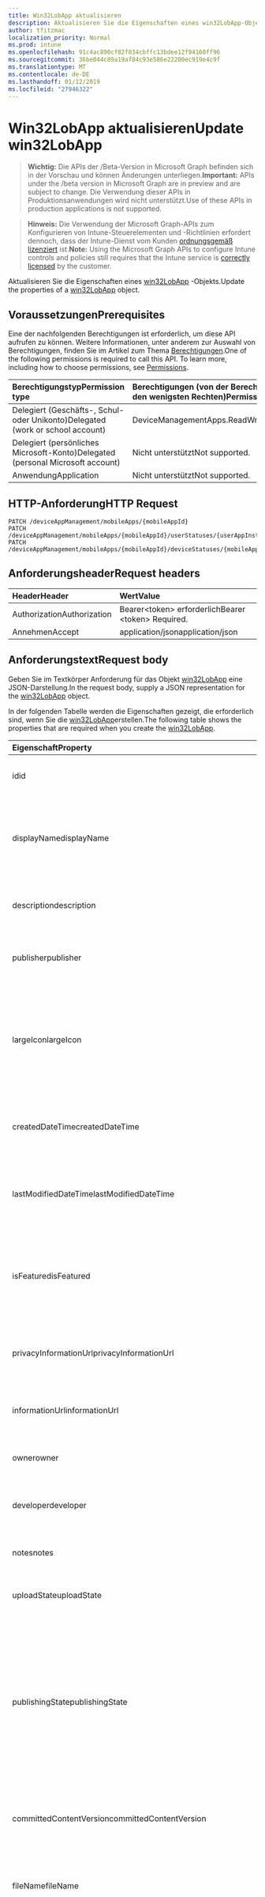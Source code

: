 ```yaml
---
title: Win32LobApp aktualisieren
description: Aktualisieren Sie die Eigenschaften eines win32LobApp-Objekts.
author: tfitzmac
localization_priority: Normal
ms.prod: intune
ms.openlocfilehash: 91c4ac890cf82f034cbffc13bdee12f94160ff96
ms.sourcegitcommit: 36be044c89a19af84c93e586e22200ec919e4c9f
ms.translationtype: MT
ms.contentlocale: de-DE
ms.lasthandoff: 01/12/2019
ms.locfileid: "27946322"
---
```

# <a name="update-win32lobapp"></a><span data-ttu-id="5d697-103">Win32LobApp aktualisieren</span><span class="sxs-lookup"><span data-stu-id="5d697-103">Update win32LobApp</span></span>

> <span data-ttu-id="5d697-104">**Wichtig:** Die APIs der /Beta-Version in Microsoft Graph befinden sich in der Vorschau und können Änderungen unterliegen.</span><span class="sxs-lookup"><span data-stu-id="5d697-104">**Important:** APIs under the /beta version in Microsoft Graph are in preview and are subject to change.</span></span> <span data-ttu-id="5d697-105">Die Verwendung dieser APIs in Produktionsanwendungen wird nicht unterstützt.</span><span class="sxs-lookup"><span data-stu-id="5d697-105">Use of these APIs in production applications is not supported.</span></span>

> <span data-ttu-id="5d697-106">**Hinweis:** Die Verwendung der Microsoft Graph-APIs zum Konfigurieren von Intune-Steuerelementen und -Richtlinien erfordert dennoch, dass der Intune-Dienst vom Kunden [ordnungsgemäß lizenziert](https://go.microsoft.com/fwlink/?linkid=839381) ist.</span><span class="sxs-lookup"><span data-stu-id="5d697-106">**Note:** Using the Microsoft Graph APIs to configure Intune controls and policies still requires that the Intune service is [correctly licensed](https://go.microsoft.com/fwlink/?linkid=839381) by the customer.</span></span>

<span data-ttu-id="5d697-107">Aktualisieren Sie die Eigenschaften eines [win32LobApp](../resources/intune-apps-win32lobapp.md) -Objekts.</span><span class="sxs-lookup"><span data-stu-id="5d697-107">Update the properties of a [win32LobApp](../resources/intune-apps-win32lobapp.md) object.</span></span>
## <a name="prerequisites"></a><span data-ttu-id="5d697-108">Voraussetzungen</span><span class="sxs-lookup"><span data-stu-id="5d697-108">Prerequisites</span></span>
<span data-ttu-id="5d697-p102">Eine der nachfolgenden Berechtigungen ist erforderlich, um diese API aufrufen zu können. Weitere Informationen, unter anderem zur Auswahl von Berechtigungen, finden Sie im Artikel zum Thema [Berechtigungen](/graph/permissions-reference).</span><span class="sxs-lookup"><span data-stu-id="5d697-p102">One of the following permissions is required to call this API. To learn more, including how to choose permissions, see [Permissions](/graph/permissions-reference).</span></span>

|<span data-ttu-id="5d697-111">Berechtigungstyp</span><span class="sxs-lookup"><span data-stu-id="5d697-111">Permission type</span></span>|<span data-ttu-id="5d697-112">Berechtigungen (von der Berechtigung mit den meisten Rechten zu der mit den wenigsten Rechten)</span><span class="sxs-lookup"><span data-stu-id="5d697-112">Permissions (from most to least privileged)</span></span>|
|:---|:---|
|<span data-ttu-id="5d697-113">Delegiert (Geschäfts-, Schul- oder Unikonto)</span><span class="sxs-lookup"><span data-stu-id="5d697-113">Delegated (work or school account)</span></span>|<span data-ttu-id="5d697-114">DeviceManagementApps.ReadWrite.All</span><span class="sxs-lookup"><span data-stu-id="5d697-114">DeviceManagementApps.ReadWrite.All</span></span>|
|<span data-ttu-id="5d697-115">Delegiert (persönliches Microsoft-Konto)</span><span class="sxs-lookup"><span data-stu-id="5d697-115">Delegated (personal Microsoft account)</span></span>|<span data-ttu-id="5d697-116">Nicht unterstützt</span><span class="sxs-lookup"><span data-stu-id="5d697-116">Not supported.</span></span>|
|<span data-ttu-id="5d697-117">Anwendung</span><span class="sxs-lookup"><span data-stu-id="5d697-117">Application</span></span>|<span data-ttu-id="5d697-118">Nicht unterstützt</span><span class="sxs-lookup"><span data-stu-id="5d697-118">Not supported.</span></span>|

## <a name="http-request"></a><span data-ttu-id="5d697-119">HTTP-Anforderung</span><span class="sxs-lookup"><span data-stu-id="5d697-119">HTTP Request</span></span>
<!-- {
  "blockType": "ignored"
}
-->
``` http
PATCH /deviceAppManagement/mobileApps/{mobileAppId}
PATCH /deviceAppManagement/mobileApps/{mobileAppId}/userStatuses/{userAppInstallStatusId}/app
PATCH /deviceAppManagement/mobileApps/{mobileAppId}/deviceStatuses/{mobileAppInstallStatusId}/app
```

## <a name="request-headers"></a><span data-ttu-id="5d697-120">Anforderungsheader</span><span class="sxs-lookup"><span data-stu-id="5d697-120">Request headers</span></span>
|<span data-ttu-id="5d697-121">Header</span><span class="sxs-lookup"><span data-stu-id="5d697-121">Header</span></span>|<span data-ttu-id="5d697-122">Wert</span><span class="sxs-lookup"><span data-stu-id="5d697-122">Value</span></span>|
|:---|:---|
|<span data-ttu-id="5d697-123">Authorization</span><span class="sxs-lookup"><span data-stu-id="5d697-123">Authorization</span></span>|<span data-ttu-id="5d697-124">Bearer&lt;token&gt; erforderlich</span><span class="sxs-lookup"><span data-stu-id="5d697-124">Bearer &lt;token&gt; Required.</span></span>|
|<span data-ttu-id="5d697-125">Annehmen</span><span class="sxs-lookup"><span data-stu-id="5d697-125">Accept</span></span>|<span data-ttu-id="5d697-126">application/json</span><span class="sxs-lookup"><span data-stu-id="5d697-126">application/json</span></span>|

## <a name="request-body"></a><span data-ttu-id="5d697-127">Anforderungstext</span><span class="sxs-lookup"><span data-stu-id="5d697-127">Request body</span></span>
<span data-ttu-id="5d697-128">Geben Sie im Textkörper Anforderung für das Objekt [win32LobApp](../resources/intune-apps-win32lobapp.md) eine JSON-Darstellung.</span><span class="sxs-lookup"><span data-stu-id="5d697-128">In the request body, supply a JSON representation for the [win32LobApp](../resources/intune-apps-win32lobapp.md) object.</span></span>

<span data-ttu-id="5d697-129">In der folgenden Tabelle werden die Eigenschaften gezeigt, die erforderlich sind, wenn Sie die [win32LobApp](../resources/intune-apps-win32lobapp.md)erstellen.</span><span class="sxs-lookup"><span data-stu-id="5d697-129">The following table shows the properties that are required when you create the [win32LobApp](../resources/intune-apps-win32lobapp.md).</span></span>

|<span data-ttu-id="5d697-130">Eigenschaft</span><span class="sxs-lookup"><span data-stu-id="5d697-130">Property</span></span>|<span data-ttu-id="5d697-131">Typ</span><span class="sxs-lookup"><span data-stu-id="5d697-131">Type</span></span>|<span data-ttu-id="5d697-132">Beschreibung</span><span class="sxs-lookup"><span data-stu-id="5d697-132">Description</span></span>|
|:---|:---|:---|
|<span data-ttu-id="5d697-133">id</span><span class="sxs-lookup"><span data-stu-id="5d697-133">id</span></span>|<span data-ttu-id="5d697-134">Zeichenfolge</span><span class="sxs-lookup"><span data-stu-id="5d697-134">String</span></span>|<span data-ttu-id="5d697-135">Schlüssel der Entität</span><span class="sxs-lookup"><span data-stu-id="5d697-135">Key of the entity.</span></span> <span data-ttu-id="5d697-136">Geerbt von [mobileApp](../resources/intune-apps-mobileapp.md).</span><span class="sxs-lookup"><span data-stu-id="5d697-136">Inherited from [mobileApp](../resources/intune-apps-mobileapp.md)</span></span>|
|<span data-ttu-id="5d697-137">displayName</span><span class="sxs-lookup"><span data-stu-id="5d697-137">displayName</span></span>|<span data-ttu-id="5d697-138">Zeichenfolge</span><span class="sxs-lookup"><span data-stu-id="5d697-138">String</span></span>|<span data-ttu-id="5d697-139">Der vom Administrator bereitgestellte oder importierte Titel der App.</span><span class="sxs-lookup"><span data-stu-id="5d697-139">The admin provided or imported title of the app.</span></span> <span data-ttu-id="5d697-140">Geerbt von [mobileApp](../resources/intune-apps-mobileapp.md).</span><span class="sxs-lookup"><span data-stu-id="5d697-140">Inherited from [mobileApp](../resources/intune-apps-mobileapp.md)</span></span>|
|<span data-ttu-id="5d697-141">description</span><span class="sxs-lookup"><span data-stu-id="5d697-141">description</span></span>|<span data-ttu-id="5d697-142">Zeichenfolge</span><span class="sxs-lookup"><span data-stu-id="5d697-142">String</span></span>|<span data-ttu-id="5d697-143">Beschreibung der App.</span><span class="sxs-lookup"><span data-stu-id="5d697-143">The description of the app.</span></span> <span data-ttu-id="5d697-144">Geerbt von [mobileApp](../resources/intune-apps-mobileapp.md).</span><span class="sxs-lookup"><span data-stu-id="5d697-144">Inherited from [mobileApp](../resources/intune-apps-mobileapp.md)</span></span>|
|<span data-ttu-id="5d697-145">publisher</span><span class="sxs-lookup"><span data-stu-id="5d697-145">publisher</span></span>|<span data-ttu-id="5d697-146">Zeichenfolge</span><span class="sxs-lookup"><span data-stu-id="5d697-146">String</span></span>|<span data-ttu-id="5d697-147">Der Herausgeber der App.</span><span class="sxs-lookup"><span data-stu-id="5d697-147">The publisher of the app.</span></span> <span data-ttu-id="5d697-148">Geerbt von [mobileApp](../resources/intune-apps-mobileapp.md).</span><span class="sxs-lookup"><span data-stu-id="5d697-148">Inherited from [mobileApp](../resources/intune-apps-mobileapp.md)</span></span>|
|<span data-ttu-id="5d697-149">largeIcon</span><span class="sxs-lookup"><span data-stu-id="5d697-149">largeIcon</span></span>|[<span data-ttu-id="5d697-150">mimeContent</span><span class="sxs-lookup"><span data-stu-id="5d697-150">mimeContent</span></span>](../resources/intune-shared-mimecontent.md)|<span data-ttu-id="5d697-151">Das große Symbol, das in den App-Details angezeigt und für den Upload des Symbols verwendet werden soll.</span><span class="sxs-lookup"><span data-stu-id="5d697-151">The large icon, to be displayed in the app details and used for upload of the icon.</span></span> <span data-ttu-id="5d697-152">Geerbt von [mobileApp](../resources/intune-apps-mobileapp.md).</span><span class="sxs-lookup"><span data-stu-id="5d697-152">Inherited from [mobileApp](../resources/intune-apps-mobileapp.md)</span></span>|
|<span data-ttu-id="5d697-153">createdDateTime</span><span class="sxs-lookup"><span data-stu-id="5d697-153">createdDateTime</span></span>|<span data-ttu-id="5d697-154">DateTimeOffset</span><span class="sxs-lookup"><span data-stu-id="5d697-154">DateTimeOffset</span></span>|<span data-ttu-id="5d697-155">Datum und Uhrzeit der Erstellung der App.</span><span class="sxs-lookup"><span data-stu-id="5d697-155">The date and time the app was created.</span></span> <span data-ttu-id="5d697-156">Geerbt von [mobileApp](../resources/intune-apps-mobileapp.md).</span><span class="sxs-lookup"><span data-stu-id="5d697-156">Inherited from [mobileApp](../resources/intune-apps-mobileapp.md)</span></span>|
|<span data-ttu-id="5d697-157">lastModifiedDateTime</span><span class="sxs-lookup"><span data-stu-id="5d697-157">lastModifiedDateTime</span></span>|<span data-ttu-id="5d697-158">DateTimeOffset</span><span class="sxs-lookup"><span data-stu-id="5d697-158">DateTimeOffset</span></span>|<span data-ttu-id="5d697-159">Datum und Uhrzeit der letzten Änderung der App.</span><span class="sxs-lookup"><span data-stu-id="5d697-159">The date and time the app was last modified.</span></span> <span data-ttu-id="5d697-160">Geerbt von [mobileApp](../resources/intune-apps-mobileapp.md).</span><span class="sxs-lookup"><span data-stu-id="5d697-160">Inherited from [mobileApp](../resources/intune-apps-mobileapp.md)</span></span>|
|<span data-ttu-id="5d697-161">isFeatured</span><span class="sxs-lookup"><span data-stu-id="5d697-161">isFeatured</span></span>|<span data-ttu-id="5d697-162">Boolescher Wert</span><span class="sxs-lookup"><span data-stu-id="5d697-162">Boolean</span></span>|<span data-ttu-id="5d697-163">Wert, der angibt, ob die App vom Administrator als empfohlen markiert wurde. Geerbt von [mobileApp](../resources/intune-apps-mobileapp.md).</span><span class="sxs-lookup"><span data-stu-id="5d697-163">The value indicating whether the app is marked as featured by the admin. Inherited from [mobileApp](../resources/intune-apps-mobileapp.md)</span></span>|
|<span data-ttu-id="5d697-164">privacyInformationUrl</span><span class="sxs-lookup"><span data-stu-id="5d697-164">privacyInformationUrl</span></span>|<span data-ttu-id="5d697-165">Zeichenfolge</span><span class="sxs-lookup"><span data-stu-id="5d697-165">String</span></span>|<span data-ttu-id="5d697-166">URL zur Datenschutzerklärung.</span><span class="sxs-lookup"><span data-stu-id="5d697-166">The privacy statement Url.</span></span> <span data-ttu-id="5d697-167">Geerbt von [mobileApp](../resources/intune-apps-mobileapp.md).</span><span class="sxs-lookup"><span data-stu-id="5d697-167">Inherited from [mobileApp](../resources/intune-apps-mobileapp.md)</span></span>|
|<span data-ttu-id="5d697-168">informationUrl</span><span class="sxs-lookup"><span data-stu-id="5d697-168">informationUrl</span></span>|<span data-ttu-id="5d697-169">Zeichenfolge</span><span class="sxs-lookup"><span data-stu-id="5d697-169">String</span></span>|<span data-ttu-id="5d697-170">URL zur Seite mit weiteren Informationen.</span><span class="sxs-lookup"><span data-stu-id="5d697-170">The more information Url.</span></span> <span data-ttu-id="5d697-171">Geerbt von [mobileApp](../resources/intune-apps-mobileapp.md).</span><span class="sxs-lookup"><span data-stu-id="5d697-171">Inherited from [mobileApp](../resources/intune-apps-mobileapp.md)</span></span>|
|<span data-ttu-id="5d697-172">owner</span><span class="sxs-lookup"><span data-stu-id="5d697-172">owner</span></span>|<span data-ttu-id="5d697-173">Zeichenfolge</span><span class="sxs-lookup"><span data-stu-id="5d697-173">String</span></span>|<span data-ttu-id="5d697-174">Der Besitzer der App.</span><span class="sxs-lookup"><span data-stu-id="5d697-174">The owner of the app.</span></span> <span data-ttu-id="5d697-175">Geerbt von [mobileApp](../resources/intune-apps-mobileapp.md).</span><span class="sxs-lookup"><span data-stu-id="5d697-175">Inherited from [mobileApp](../resources/intune-apps-mobileapp.md)</span></span>|
|<span data-ttu-id="5d697-176">developer</span><span class="sxs-lookup"><span data-stu-id="5d697-176">developer</span></span>|<span data-ttu-id="5d697-177">Zeichenfolge</span><span class="sxs-lookup"><span data-stu-id="5d697-177">String</span></span>|<span data-ttu-id="5d697-178">Der Entwickler der App.</span><span class="sxs-lookup"><span data-stu-id="5d697-178">The developer of the app.</span></span> <span data-ttu-id="5d697-179">Geerbt von [mobileApp](../resources/intune-apps-mobileapp.md).</span><span class="sxs-lookup"><span data-stu-id="5d697-179">Inherited from [mobileApp](../resources/intune-apps-mobileapp.md)</span></span>|
|<span data-ttu-id="5d697-180">notes</span><span class="sxs-lookup"><span data-stu-id="5d697-180">notes</span></span>|<span data-ttu-id="5d697-181">Zeichenfolge</span><span class="sxs-lookup"><span data-stu-id="5d697-181">String</span></span>|<span data-ttu-id="5d697-182">Hinweise zur App.</span><span class="sxs-lookup"><span data-stu-id="5d697-182">Notes for the app.</span></span> <span data-ttu-id="5d697-183">Geerbt von [mobileApp](../resources/intune-apps-mobileapp.md).</span><span class="sxs-lookup"><span data-stu-id="5d697-183">Inherited from [mobileApp](../resources/intune-apps-mobileapp.md)</span></span>|
|<span data-ttu-id="5d697-184">uploadState</span><span class="sxs-lookup"><span data-stu-id="5d697-184">uploadState</span></span>|<span data-ttu-id="5d697-185">Int32</span><span class="sxs-lookup"><span data-stu-id="5d697-185">Int32</span></span>|<span data-ttu-id="5d697-186">Der Upload-Zustand.</span><span class="sxs-lookup"><span data-stu-id="5d697-186">The upload state.</span></span> <span data-ttu-id="5d697-187">Geerbt von [mobileApp](../resources/intune-apps-mobileapp.md).</span><span class="sxs-lookup"><span data-stu-id="5d697-187">Inherited from [mobileApp](../resources/intune-apps-mobileapp.md)</span></span>|
|<span data-ttu-id="5d697-188">publishingState</span><span class="sxs-lookup"><span data-stu-id="5d697-188">publishingState</span></span>|[<span data-ttu-id="5d697-189">mobileAppPublishingState</span><span class="sxs-lookup"><span data-stu-id="5d697-189">mobileAppPublishingState</span></span>](../resources/intune-apps-mobileapppublishingstate.md)|<span data-ttu-id="5d697-190">Der Veröffentlichungsstatus der App.</span><span class="sxs-lookup"><span data-stu-id="5d697-190">The publishing state for the app.</span></span> <span data-ttu-id="5d697-191">Eine App kann erst zugewiesen werden, wenn sie veröffentlicht wurde.</span><span class="sxs-lookup"><span data-stu-id="5d697-191">The app cannot be assigned unless the app is published.</span></span> <span data-ttu-id="5d697-192">Geerbt von [MobileApp](../resources/intune-apps-mobileapp.md).</span><span class="sxs-lookup"><span data-stu-id="5d697-192">Inherited from [mobileApp](../resources/intune-apps-mobileapp.md).</span></span> <span data-ttu-id="5d697-193">Mögliche Werte sind: `notPublished`, `processing` und `published`.</span><span class="sxs-lookup"><span data-stu-id="5d697-193">Possible values are: `notPublished`, `processing`, `published`.</span></span>|
|<span data-ttu-id="5d697-194">committedContentVersion</span><span class="sxs-lookup"><span data-stu-id="5d697-194">committedContentVersion</span></span>|<span data-ttu-id="5d697-195">Zeichenfolge</span><span class="sxs-lookup"><span data-stu-id="5d697-195">String</span></span>|<span data-ttu-id="5d697-196">Die interne zugesicherte Inhaltsversion.</span><span class="sxs-lookup"><span data-stu-id="5d697-196">The internal committed content version.</span></span> <span data-ttu-id="5d697-197">Geerbt von [mobileLobApp](../resources/intune-apps-mobilelobapp.md).</span><span class="sxs-lookup"><span data-stu-id="5d697-197">Inherited from [mobileLobApp](../resources/intune-apps-mobilelobapp.md)</span></span>|
|<span data-ttu-id="5d697-198">fileName</span><span class="sxs-lookup"><span data-stu-id="5d697-198">fileName</span></span>|<span data-ttu-id="5d697-199">Zeichenfolge</span><span class="sxs-lookup"><span data-stu-id="5d697-199">String</span></span>|<span data-ttu-id="5d697-200">Name der Hauptdatei der Branchenanwendung.</span><span class="sxs-lookup"><span data-stu-id="5d697-200">The name of the main Lob application file.</span></span> <span data-ttu-id="5d697-201">Geerbt von [mobileLobApp](../resources/intune-apps-mobilelobapp.md).</span><span class="sxs-lookup"><span data-stu-id="5d697-201">Inherited from [mobileLobApp](../resources/intune-apps-mobilelobapp.md)</span></span>|
|<span data-ttu-id="5d697-202">size</span><span class="sxs-lookup"><span data-stu-id="5d697-202">size</span></span>|<span data-ttu-id="5d697-203">Int64</span><span class="sxs-lookup"><span data-stu-id="5d697-203">Int64</span></span>|<span data-ttu-id="5d697-204">Gesamtgröße einschließlich aller hochgeladenen Dateien.</span><span class="sxs-lookup"><span data-stu-id="5d697-204">The total size, including all uploaded files.</span></span> <span data-ttu-id="5d697-205">Geerbt von [mobileLobApp](../resources/intune-apps-mobilelobapp.md).</span><span class="sxs-lookup"><span data-stu-id="5d697-205">Inherited from [mobileLobApp](../resources/intune-apps-mobilelobapp.md)</span></span>|
|<span data-ttu-id="5d697-206">installCommandLine</span><span class="sxs-lookup"><span data-stu-id="5d697-206">installCommandLine</span></span>|<span data-ttu-id="5d697-207">Zeichenfolge</span><span class="sxs-lookup"><span data-stu-id="5d697-207">String</span></span>|<span data-ttu-id="5d697-208">So installieren Sie diese app die Befehlszeile</span><span class="sxs-lookup"><span data-stu-id="5d697-208">The command line to install this app</span></span>|
|<span data-ttu-id="5d697-209">uninstallCommandLine</span><span class="sxs-lookup"><span data-stu-id="5d697-209">uninstallCommandLine</span></span>|<span data-ttu-id="5d697-210">Zeichenfolge</span><span class="sxs-lookup"><span data-stu-id="5d697-210">String</span></span>|<span data-ttu-id="5d697-211">So deinstallieren Sie diese app die Befehlszeile</span><span class="sxs-lookup"><span data-stu-id="5d697-211">The command line to uninstall this app</span></span>|
|<span data-ttu-id="5d697-212">applicableArchitectures</span><span class="sxs-lookup"><span data-stu-id="5d697-212">applicableArchitectures</span></span>|[<span data-ttu-id="5d697-213">windowsArchitecture</span><span class="sxs-lookup"><span data-stu-id="5d697-213">windowsArchitecture</span></span>](../resources/intune-apps-windowsarchitecture.md)|<span data-ttu-id="5d697-214">Die Windows-Architekturen, für die diese App ausgeführt werden kann.</span><span class="sxs-lookup"><span data-stu-id="5d697-214">The Windows architecture(s) for which this app can run on.</span></span> <span data-ttu-id="5d697-215">Mögliche Werte: `none`, `x86`, `x64`, `arm`, `neutral`.</span><span class="sxs-lookup"><span data-stu-id="5d697-215">Possible values are: `none`, `x86`, `x64`, `arm`, `neutral`.</span></span>|
|<span data-ttu-id="5d697-216">minimumSupportedOperatingSystem</span><span class="sxs-lookup"><span data-stu-id="5d697-216">minimumSupportedOperatingSystem</span></span>|[<span data-ttu-id="5d697-217">windowsMinimumOperatingSystem</span><span class="sxs-lookup"><span data-stu-id="5d697-217">windowsMinimumOperatingSystem</span></span>](../resources/intune-apps-windowsminimumoperatingsystem.md)|<span data-ttu-id="5d697-218">Der Wert für die Mindestversion des verwendbaren Betriebssystems.</span><span class="sxs-lookup"><span data-stu-id="5d697-218">The value for the minimum applicable operating system.</span></span>|
|<span data-ttu-id="5d697-219">minimumFreeDiskSpaceInMB</span><span class="sxs-lookup"><span data-stu-id="5d697-219">minimumFreeDiskSpaceInMB</span></span>|<span data-ttu-id="5d697-220">Int32</span><span class="sxs-lookup"><span data-stu-id="5d697-220">Int32</span></span>|<span data-ttu-id="5d697-221">Der Wert für den minimalen freien Speicherplatz der erforderlich ist, um diese app zu installieren.</span><span class="sxs-lookup"><span data-stu-id="5d697-221">The value for the minimum free disk space which is required to install this app.</span></span>|
|<span data-ttu-id="5d697-222">minimumMemoryInMB</span><span class="sxs-lookup"><span data-stu-id="5d697-222">minimumMemoryInMB</span></span>|<span data-ttu-id="5d697-223">Int32</span><span class="sxs-lookup"><span data-stu-id="5d697-223">Int32</span></span>|<span data-ttu-id="5d697-224">Der Wert für das minimale des Arbeitsspeichers erforderlich für diese app installieren.</span><span class="sxs-lookup"><span data-stu-id="5d697-224">The value for the minimum physical memory which is required to install this app.</span></span>|
|<span data-ttu-id="5d697-225">minimumNumberOfProcessors</span><span class="sxs-lookup"><span data-stu-id="5d697-225">minimumNumberOfProcessors</span></span>|<span data-ttu-id="5d697-226">Int32</span><span class="sxs-lookup"><span data-stu-id="5d697-226">Int32</span></span>|<span data-ttu-id="5d697-227">Der Wert für die minimale Anzahl der Prozessoren erforderlich ist, um diese app zu installieren.</span><span class="sxs-lookup"><span data-stu-id="5d697-227">The value for the minimum number of processors which is required to install this app.</span></span>|
|<span data-ttu-id="5d697-228">minimumCpuSpeedInMHz</span><span class="sxs-lookup"><span data-stu-id="5d697-228">minimumCpuSpeedInMHz</span></span>|<span data-ttu-id="5d697-229">Int32</span><span class="sxs-lookup"><span data-stu-id="5d697-229">Int32</span></span>|<span data-ttu-id="5d697-230">Der Wert für die minimale CPU-Geschwindigkeit der erforderlich ist, um diese app zu installieren.</span><span class="sxs-lookup"><span data-stu-id="5d697-230">The value for the minimum CPU speed which is required to install this app.</span></span>|
|<span data-ttu-id="5d697-231">detectionRules</span><span class="sxs-lookup"><span data-stu-id="5d697-231">detectionRules</span></span>|<span data-ttu-id="5d697-232">[win32LobAppDetection](../resources/intune-apps-win32lobappdetection.md) -Auflistung</span><span class="sxs-lookup"><span data-stu-id="5d697-232">[win32LobAppDetection](../resources/intune-apps-win32lobappdetection.md) collection</span></span>|<span data-ttu-id="5d697-233">Die Erkennung von Regeln zum Erkennen von Win32 Line of Business (LoB) app.</span><span class="sxs-lookup"><span data-stu-id="5d697-233">The detection rules to detect Win32 Line of Business (LoB) app.</span></span>|
|<span data-ttu-id="5d697-234">installExperience</span><span class="sxs-lookup"><span data-stu-id="5d697-234">installExperience</span></span>|[<span data-ttu-id="5d697-235">win32LobAppInstallExperience</span><span class="sxs-lookup"><span data-stu-id="5d697-235">win32LobAppInstallExperience</span></span>](../resources/intune-apps-win32lobappinstallexperience.md)|<span data-ttu-id="5d697-236">Die Installation für diese app.</span><span class="sxs-lookup"><span data-stu-id="5d697-236">The install experience for this app.</span></span>|
|<span data-ttu-id="5d697-237">returnCodes</span><span class="sxs-lookup"><span data-stu-id="5d697-237">returnCodes</span></span>|<span data-ttu-id="5d697-238">[win32LobAppReturnCode](../resources/intune-apps-win32lobappreturncode.md) -Auflistung</span><span class="sxs-lookup"><span data-stu-id="5d697-238">[win32LobAppReturnCode](../resources/intune-apps-win32lobappreturncode.md) collection</span></span>|<span data-ttu-id="5d697-239">Die Rückgabecodes für buchen Verhalten bei der Installation.</span><span class="sxs-lookup"><span data-stu-id="5d697-239">The return codes for post installation behavior.</span></span>|
|<span data-ttu-id="5d697-240">msiInformation</span><span class="sxs-lookup"><span data-stu-id="5d697-240">msiInformation</span></span>|[<span data-ttu-id="5d697-241">win32LobAppMsiInformation</span><span class="sxs-lookup"><span data-stu-id="5d697-241">win32LobAppMsiInformation</span></span>](../resources/intune-apps-win32lobappmsiinformation.md)|<span data-ttu-id="5d697-242">Die MSI-Details, wenn diese Win32-app eine MSI-app ist.</span><span class="sxs-lookup"><span data-stu-id="5d697-242">The MSI details if this Win32 app is an MSI app.</span></span>|
|<span data-ttu-id="5d697-243">setupFilePath</span><span class="sxs-lookup"><span data-stu-id="5d697-243">setupFilePath</span></span>|<span data-ttu-id="5d697-244">Zeichenfolge</span><span class="sxs-lookup"><span data-stu-id="5d697-244">String</span></span>|<span data-ttu-id="5d697-245">Der relative Pfad der Datei in das verschlüsselte Win32LobApp-Paket.</span><span class="sxs-lookup"><span data-stu-id="5d697-245">The relative path of the setup file in the encrypted Win32LobApp package.</span></span>|



## <a name="response"></a><span data-ttu-id="5d697-246">Antwort</span><span class="sxs-lookup"><span data-stu-id="5d697-246">Response</span></span>
<span data-ttu-id="5d697-247">Wenn der Vorgang erfolgreich war, gibt diese Methode einen `200 OK` Antwortcode und eine aktualisierte [win32LobApp](../resources/intune-apps-win32lobapp.md) -Objekts in der Antworttext.</span><span class="sxs-lookup"><span data-stu-id="5d697-247">If successful, this method returns a `200 OK` response code and an updated [win32LobApp](../resources/intune-apps-win32lobapp.md) object in the response body.</span></span>

## <a name="example"></a><span data-ttu-id="5d697-248">Beispiel</span><span class="sxs-lookup"><span data-stu-id="5d697-248">Example</span></span>
### <a name="request"></a><span data-ttu-id="5d697-249">Anforderung</span><span class="sxs-lookup"><span data-stu-id="5d697-249">Request</span></span>
<span data-ttu-id="5d697-250">Nachfolgend sehen Sie ein Beispiel der Anforderung.</span><span class="sxs-lookup"><span data-stu-id="5d697-250">Here is an example of the request.</span></span>
``` http
PATCH https://graph.microsoft.com/beta/deviceAppManagement/mobileApps/{mobileAppId}
Content-type: application/json
Content-length: 2214

{
  "displayName": "Display Name value",
  "description": "Description value",
  "publisher": "Publisher value",
  "largeIcon": {
    "@odata.type": "microsoft.graph.mimeContent",
    "type": "Type value",
    "value": "dmFsdWU="
  },
  "lastModifiedDateTime": "2017-01-01T00:00:35.1329464-08:00",
  "isFeatured": true,
  "privacyInformationUrl": "https://example.com/privacyInformationUrl/",
  "informationUrl": "https://example.com/informationUrl/",
  "owner": "Owner value",
  "developer": "Developer value",
  "notes": "Notes value",
  "uploadState": 11,
  "publishingState": "processing",
  "committedContentVersion": "Committed Content Version value",
  "fileName": "File Name value",
  "size": 4,
  "installCommandLine": "Install Command Line value",
  "uninstallCommandLine": "Uninstall Command Line value",
  "applicableArchitectures": "x86",
  "minimumSupportedOperatingSystem": {
    "@odata.type": "microsoft.graph.windowsMinimumOperatingSystem",
    "v8_0": true,
    "v8_1": true,
    "v10_0": true,
    "v10_1607": true,
    "v10_1703": true,
    "v10_1709": true,
    "v10_1803": true
  },
  "minimumFreeDiskSpaceInMB": 8,
  "minimumMemoryInMB": 1,
  "minimumNumberOfProcessors": 9,
  "minimumCpuSpeedInMHz": 4,
  "detectionRules": [
    {
      "@odata.type": "microsoft.graph.win32LobAppRegistryDetection",
      "check32BitOn64System": true,
      "keyPath": "Key Path value",
      "valueName": "Value Name value",
      "detectionType": "exists",
      "operator": "equal",
      "detectionValue": "Detection Value value"
    }
  ],
  "installExperience": {
    "@odata.type": "microsoft.graph.win32LobAppInstallExperience",
    "runAsAccount": "user"
  },
  "returnCodes": [
    {
      "@odata.type": "microsoft.graph.win32LobAppReturnCode",
      "returnCode": 10,
      "type": "success"
    }
  ],
  "msiInformation": {
    "@odata.type": "microsoft.graph.win32LobAppMsiInformation",
    "productCode": "Product Code value",
    "productVersion": "Product Version value",
    "upgradeCode": "Upgrade Code value",
    "requiresReboot": true,
    "packageType": "perUser"
  },
  "setupFilePath": "Setup File Path value"
}
```

### <a name="response"></a><span data-ttu-id="5d697-251">Antwort</span><span class="sxs-lookup"><span data-stu-id="5d697-251">Response</span></span>
<span data-ttu-id="5d697-p121">Nachfolgend sehen Sie ein Beispiel der Antwort. Hinweis: Das hier gezeigte Antwortobjekt ist möglicherweise aus Platzgründen abgeschnitten. Von einem tatsächlichen Aufruf werden alle Eigenschaften zurückgegeben.</span><span class="sxs-lookup"><span data-stu-id="5d697-p121">Here is an example of the response. Note: The response object shown here may be truncated for brevity. All of the properties will be returned from an actual call.</span></span>
``` http
HTTP/1.1 200 OK
Content-Type: application/json
Content-Length: 2372

{
  "@odata.type": "#microsoft.graph.win32LobApp",
  "id": "9607b530-b530-9607-30b5-079630b50796",
  "displayName": "Display Name value",
  "description": "Description value",
  "publisher": "Publisher value",
  "largeIcon": {
    "@odata.type": "microsoft.graph.mimeContent",
    "type": "Type value",
    "value": "dmFsdWU="
  },
  "createdDateTime": "2017-01-01T00:02:43.5775965-08:00",
  "lastModifiedDateTime": "2017-01-01T00:00:35.1329464-08:00",
  "isFeatured": true,
  "privacyInformationUrl": "https://example.com/privacyInformationUrl/",
  "informationUrl": "https://example.com/informationUrl/",
  "owner": "Owner value",
  "developer": "Developer value",
  "notes": "Notes value",
  "uploadState": 11,
  "publishingState": "processing",
  "committedContentVersion": "Committed Content Version value",
  "fileName": "File Name value",
  "size": 4,
  "installCommandLine": "Install Command Line value",
  "uninstallCommandLine": "Uninstall Command Line value",
  "applicableArchitectures": "x86",
  "minimumSupportedOperatingSystem": {
    "@odata.type": "microsoft.graph.windowsMinimumOperatingSystem",
    "v8_0": true,
    "v8_1": true,
    "v10_0": true,
    "v10_1607": true,
    "v10_1703": true,
    "v10_1709": true,
    "v10_1803": true
  },
  "minimumFreeDiskSpaceInMB": 8,
  "minimumMemoryInMB": 1,
  "minimumNumberOfProcessors": 9,
  "minimumCpuSpeedInMHz": 4,
  "detectionRules": [
    {
      "@odata.type": "microsoft.graph.win32LobAppRegistryDetection",
      "check32BitOn64System": true,
      "keyPath": "Key Path value",
      "valueName": "Value Name value",
      "detectionType": "exists",
      "operator": "equal",
      "detectionValue": "Detection Value value"
    }
  ],
  "installExperience": {
    "@odata.type": "microsoft.graph.win32LobAppInstallExperience",
    "runAsAccount": "user"
  },
  "returnCodes": [
    {
      "@odata.type": "microsoft.graph.win32LobAppReturnCode",
      "returnCode": 10,
      "type": "success"
    }
  ],
  "msiInformation": {
    "@odata.type": "microsoft.graph.win32LobAppMsiInformation",
    "productCode": "Product Code value",
    "productVersion": "Product Version value",
    "upgradeCode": "Upgrade Code value",
    "requiresReboot": true,
    "packageType": "perUser"
  },
  "setupFilePath": "Setup File Path value"
}
```





